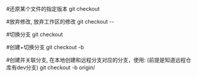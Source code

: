#还原某个文件的指定版本
git checkout <commit-id> <filename>

#放弃修改, 放弃工作区的修改
git checkout -- <filename>

#切换分支
git checkout <branchname>

#创建+切换分支
git checkout -b <branchname>

#创建并关联分支, 在本地创建和远程分支对应的分支，使用: (前提是知道远程仓库有dev分支)
git checkout -b <branchname> origin/<branchname>


